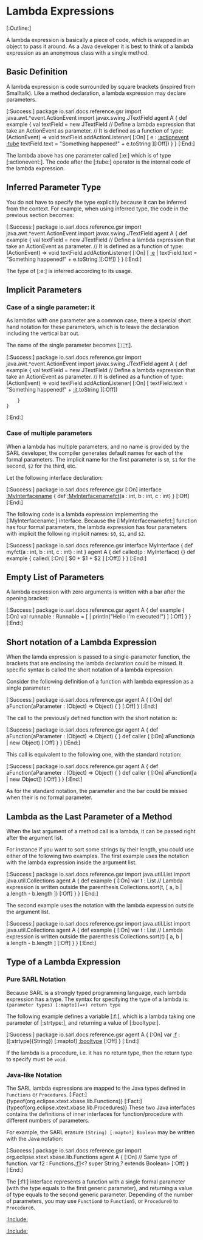 # Lambda Expressions

[:Outline:]

A lambda expression is basically a piece of code, which is wrapped 
in an object to pass it around. As a Java developer it is best to 
think of a lambda expression as an anonymous class with a single 
method.


## Basic Definition

A lambda expression is code surrounded by square brackets (inspired from Smalltalk).
Like a method declaration, a lambda expression may declare parameters.

[:Success:]
	package io.sarl.docs.reference.gsr
	import java.awt.^event.ActionEvent
	import javax.swing.JTextField
	agent A {
		def example {
			val textField = new JTextField
			// Define a lambda expression that take an ActionEvent as parameter.
			// It is defined as a function of type: (ActionEvent) => void
			textField.addActionListener(
				[:On]
				[ e : [:actionevent](ActionEvent) [:tube](|)
					textField.text = "Something happened!" + e.toString
				][:Off])
		}
	}
[:End:]


The lambda above has one parameter called [:e:] which is of type [:actionevent:].
The code after the [:tube:] operator is the internal code of the lambda expression.


## Inferred Parameter Type

You do not have to specify the type explicitly because it can be inferred from the context.
For example, when using inferred type, the code in the previous section becomes:

[:Success:]
	package io.sarl.docs.reference.gsr
	import java.awt.^event.ActionEvent
	import javax.swing.JTextField
	agent A {
		def example {
			val textField = new JTextField
			// Define a lambda expression that take an ActionEvent as parameter.
			// It is defined as a function of type: (ActionEvent) => void
			textField.addActionListener(
				[:On]
				[ [:e](e) |
					textField.text = "Something happened!" + e.toString
				][:Off])
		}
	}
[:End:]


The type of [:e:] is inferred according to its usage.


## Implicit Parameters

### Case of a single parameter: it

As lambdas with one parameter are a common case, there  a special short hand notation
for these parameters, which is to leave the declaration including the vertical bar out.

The name of the single parameter becomes [:it:].

[:Success:]
	package io.sarl.docs.reference.gsr
	import java.awt.^event.ActionEvent
	import javax.swing.JTextField
	agent A {
		def example {
			val textField = new JTextField
			// Define a lambda expression that take an ActionEvent as parameter.
			// It is defined as a function of type: (ActionEvent) => void
			textField.addActionListener(
				[:On]
				[
					textField.text = "Something happened!" + [:it](it).toString
				][:Off])
			
		}
	}
[:End:]


### Case of multiple parameters

When a lambda has multiple parameters, and no name is provided by the SARL developer, 
the compiler generates default names for each of the formal parameters.
The implicit name for the first parameter is `$0`, `$1` for the second,
`$2` for the third, etc.

Let the following interface declaration:

[:Success:]
    package io.sarl.docs.reference.gsr
    [:On]
    interface [:MyInterfacename](MyInterface) {
        def [:MyInterfacenamefct](myfct)(a : int, b : int, c : int)
    }
    [:Off]
[:End:]


The following code is a lambda expression implementing the [:MyInterfacename:] interface.
Because the [:MyInterfacenamefct:] function has four formal parameters, the lambda expression 
has four parameters with implicit the following implicit names: `$0`, `$1`, and `$2`.

[:Success:]
    package io.sarl.docs.reference.gsr
    interface MyInterface {
        def myfct(a : int, b : int, c : int) : int
    }
    agent A {
        def called(p : MyInterface) {}
        def example {
            called(
            [:On]
            [
                $0 + $1 + $2
            ]
            [:Off])
        }
    }
[:End:]


## Empty List of Parameters

A lambda expression with zero arguments is written with a bar after the opening bracket:

[:Success:]
	package io.sarl.docs.reference.gsr
	agent A {
		def example {
			[:On]
			val runnable : Runnable = [ |
					println("Hello I'm executed!")
				]
			[:Off]
		}
	}
[:End:]


## Short notation of a Lambda Expression

When the lamda expression is passed to a single-parameter function, the brackets that are enclosing the lambda
declaration could be missed. It specific syntax is called the short notation of a lambda expression. 

Consider the following definition of a function with lambda expression as a single parameter:

[:Success:]
	package io.sarl.docs.reference.gsr
	agent A {
		[:On]
		def aFunction(aParameter : (Object) => Object) {
		}
		[:Off]
	}
[:End:]


The call to the previously defined function with the short notation is:

[:Success:]
	package io.sarl.docs.reference.gsr
	agent A {
		def aFunction(aParameter : (Object) => Object) {
		}
		def caller {
			[:On]
			aFunction(a | new Object)
			[:Off]
		}
	}
[:End:]


This call is equivalent to the following one, with the standard notation:

[:Success:]
	package io.sarl.docs.reference.gsr
	agent A {
		def aFunction(aParameter : (Object) => Object) {
		}
		def caller {
			[:On]
			aFunction([a | new Object])
			[:Off]
		}
	}
[:End:]


As for the standard notation, the parameter and the bar could be missed when their is no formal parameter.


## Lambda as the Last Parameter of a Method

When the last argument of a method call is a lambda, it can be passed right after the argument list.

For instance if you want to sort some strings by their length, you could use either of the following two examples.
The first example uses the notation with the lambda expression inside the argument list.

[:Success:]
	package io.sarl.docs.reference.gsr
	import java.util.List
	import java.util.Collections
	agent A {
		def example {
			[:On]
			var t : List<String>
			// Lambda expression is written outside the parenthesis
			Collections.sort(t, [ a, b | a.length - b.length ])
			[:Off]
		}
	}
[:End:]


The second example uses the notation with the lambda expression outside the argument list.

[:Success:]
	package io.sarl.docs.reference.gsr
	import java.util.List
	import java.util.Collections
	agent A {
		def example {
			[:On]
			var t : List<String>
			// Lambda expression is written outside the parenthesis
			Collections.sort(t) [ a, b | a.length - b.length ]
			[:Off]
		}
	}
[:End:]


## Type of a Lambda Expression

### Pure SARL Notation

Because SARL is a strongly typed programming language, each lambda expression has a type.
The syntax for specifying the type of a lambda is: `(parameter types) [:mapto](=>) return type`

The following example defines a variable [:f:], which is a lambda taking one parameter of [:strtype:], and
returning a value of [:booltype:]. 

[:Success:]
	package io.sarl.docs.reference.gsr
	agent A {
		[:On]
		var [:f](f) : ([:strtype]{String}) [:mapto!] [:booltype](Boolean)
		[:Off]
	}
[:End:]


If the lambda is a procedure, i.e. it has no return type, then the return type to specify must be `void`.


### Java-like Notation

The SARL lambda expressions are mapped to the Java types defined in `Functions` or `Procedures`.
		[:Fact:]{typeof(org.eclipse.xtext.xbase.lib.Functions)}
		[:Fact:]{typeof(org.eclipse.xtext.xbase.lib.Procedures)}
These two Java interfaces contains the definitions of inner interfaces for function/procedure with
different numbers of parameters.

For example, the SARL erasure `(String) [:mapto!] Boolean` may be written with the Java notation:

[:Success:]
	package io.sarl.docs.reference.gsr
	import org.eclipse.xtext.xbase.lib.Functions
	agent A {
		[:On]
		// Same type of function.
		var f2 : Functions.[:f1](Function1)<? super String,? extends Boolean>
		[:Off]
	}
[:End:]


The [:f1:] interface represents a function with a single formal parameter (with the type equals to the first generic parameter),
and returning a value of type equals to the second generic parameter.
Depending of the number of parameters, you may use `Function0` to `Function5`, or `Procedure0` to `Procedure6`. 



[:Include:](../generalsyntaxref.inc)

[:Include:](../../legal.inc)
